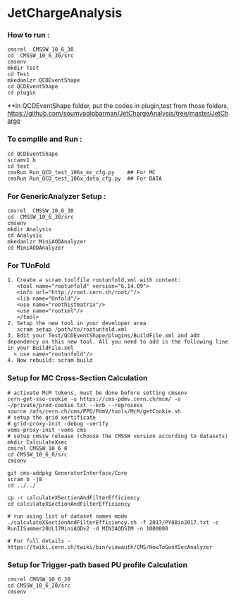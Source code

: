 # JetChargeAnalysis

### How to run :
```
cmsrel  CMSSW_10_6_30
cd  CMSSW_10_6_30/src
cmsenv
mkdir Test
cd Test
mkedanlzr QCDEventShape
cd QCDEventShape
cd plugin
```
**In QCDEventShape folder, put the codes in plugin,test from those folders,
https://github.com/soumyadipbarman/JetChargeAnalysis/tree/master/JetCharge

### To complile and Run :
```
cd QCDEventShape
scramv1 b    
cd test 
cmsRun Run_QCD_test_106x_mc_cfg.py    ## For MC
cmsRun Run_QCD_test_106x_data_cfg.py  ## For DATA
```

### For GenericAnalyzer Setup :
```
cmsrel  CMSSW_10_6_30
cd  CMSSW_10_6_30/src
cmsenv
mkdir Analysis
cd Analysis
mkedanlzr MiniAODAnalyzer
cd MiniAODAnalyzer
```

### For TUnFold
```
1. Create a scram toolfile rootunfold.xml with content:
   <tool name="rootunfold" version="6.14.09">
   <info url="http://root.cern.ch/root/"/>
   <lib name="Unfold"/>
   <use name="roothistmatrix"/>
   <use name="rootxml"/>
   </tool>
2. Setup the new tool in your developer area
   scram setup /path/to/rootunfold.xml
3. Edit your Test/QCDEventShape/plugins/BuildFile.xml and add dependency on this new tool. All you need to add is the following line in your BuildFile.xml
  < use name="rootunfold"/>
4. Now rebuild: scram build

```

### Setup for MC Cross-Section Calculation
```
# activate McM tokens, must be done before setting cmsenv
cern-get-sso-cookie -u https://cms-pdmv.cern.ch/mcm/ -o ~/private/prod-cookie.txt --krb --reprocess
source /afs/cern.ch/cms/PPD/PdmV/tools/McM/getCookie.sh
# setup the grid xertificate
# grid-proxy-init -debug -verify
voms-proxy-init -voms cms
# setup cmssw release (choose the CMSSW version according to datasets)
mkdir CalculateXsec
cmsrel CMSSW_10_6_0
cd CMSSW_10_6_0/src
cmsenv

git cms-addpkg GeneratorInterface/Core
scram b -j8
cd ../../

cp -r calculateXSectionAndFilterEfficiency
cd calculateXSectionAndFilterEfficiency

# run using list of dataset names mode
./calculateXSectionAndFilterEfficiency.sh -f 2017/PY8Bin2017.txt -c RunIISummer20UL17MiniAODv2 -d MINIAODSIM -n 1000000

# For full details - https://twiki.cern.ch/twiki/bin/viewauth/CMS/HowToGenXSecAnalyzer
```

### Setup for Trigger-path based PU profile Calculation
```
cmsrel CMSSW_10_6_20
cd CMSSW_10_6_20/src
cmsenv
```
